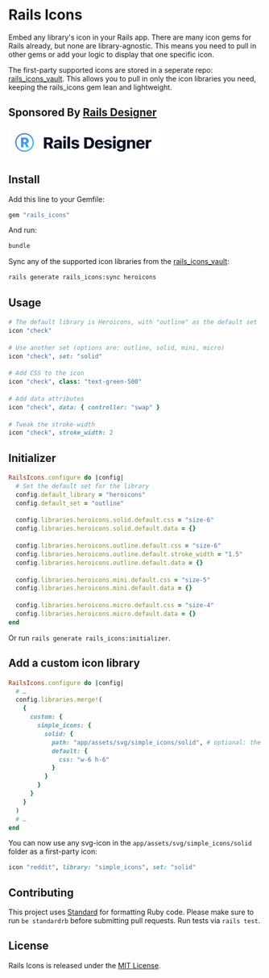 # Rails Icons

Embed any library's icon in your Rails app. There are many icon gems for Rails already, but none are library-agnostic. This means you need to pull in other gems or add your logic to display that one specific icon.

The first-party supported icons are stored in a seperate repo: [rails_icons_vault](https://github.com/Rails-Designer/rails_icons_vault). This allows you to pull in only the icon libraries you need, keeping the rails_icons gem lean and lightweight.


## Sponsored By [Rails Designer](https://railsdesigner.com/)

<a href="https://railsdesigner.com/" target="_blank">
  <img src="https://raw.githubusercontent.com/Rails-Designer/rails_icons/main/docs/rails_designer_icon.jpg" alt="Rails Designer logo"  width="300" />
</a>


## Install

Add this line to your Gemfile:

```ruby
gem "rails_icons"
```

And run:

```bash
bundle
```

Sync any of the supported icon libraries from the
[rails_icons_vault](https://github.com/Rails-Designer/rails_icons_vault):

```bash
rails generate rails_icons:sync heroicons
```


## Usage

```ruby
# The default library is Heroicons, with "outline" as the default set
icon "check"

# Use another set (options are: outline, solid, mini, micro)
icon "check", set: "solid"

# Add CSS to the icon
icon "check", class: "text-green-500"

# Add data attributes
icon "check", data: { controller: "swap" }

# Tweak the stroke-width
icon "check", stroke_width: 2
```


## Initializer

```ruby
RailsIcons.configure do |config|
  # Set the default set for the library
  config.default_library = "heroicons"
  config.default_set = "outline"

  config.libraries.heroicons.solid.default.css = "size-6"
  config.libraries.heroicons.solid.default.data = {}

  config.libraries.heroicons.outline.default.css = "size-6"
  config.libraries.heroicons.outline.default.stroke_width = "1.5"
  config.libraries.heroicons.outline.default.data = {}

  config.libraries.heroicons.mini.default.css = "size-5"
  config.libraries.heroicons.mini.default.data = {}

  config.libraries.heroicons.micro.default.css = "size-4"
  config.libraries.heroicons.micro.default.data = {}
end
```

Or run `rails generate rails_icons:initializer`.


## Add a custom icon library

```ruby
RailsIcons.configure do |config|
  # …
  config.libraries.merge!(
    {
      custom: {
        simple_icons: {
          solid: {
            path: "app/assets/svg/simple_icons/solid", # optional: the default lookup path is: `app/assets/svg/#{library_name}/#{set}`
            default: {
              css: "w-6 h-6"
            }
          }
        }
      }
    }
  )
  # …
end
```

You can now use any svg-icon in the `app/assets/svg/simple_icons/solid` folder as a first-party icon:

```ruby
icon "reddit", library: "simple_icons", set: "solid"
```


## Contributing

This project uses [Standard](https://github.com/testdouble/standard) for formatting Ruby code. Please make sure to run `be standardrb` before submitting pull requests. Run tests via `rails test`.


## License

Rails Icons is released under the [MIT License](https://opensource.org/licenses/MIT).

